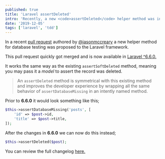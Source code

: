 ```yaml
---
published: true
title: 'Laravel assertDeleted'
intro: 'Recently, a new <code>assertDeleted</code> helper method was introduced to the Laravel framework which makes for a better developer experience writing tests in Laravel.'
date: '2019-12-05'
tags: ['laravel', 'tdd']
---
```

In a recent [pull request](https://github.com/laravel/framework/pull/30648) authored by [@jasonmccreary](https://github.com/jasonmccreary) a new helper method for database testing was proposed to the Laravel framework.

This pull request quickly got merged and is now available in [Laravel ^6.6.0.](https://github.com/laravel/framework/releases/tag/v6.6.0)

It works the same way as the existing `assertSoftDeleted` method, meaning you may pass it a _model_ to assert the record was deleted.

> An `assertDeleted` method is symmetrical with this existing method and improves the developer experience by wrapping all the same behavior of `assertDatabaseMissing` in an intently named method.

Prior to **6.6.0** it would look something like this;

```php
$this->assertDatabaseMissing('posts', [
    'id' => $post->id,
    'title' => $post->title,
]);
```

After the changes in **6.6.0** we can now do this instead;

```php
$this->assertDeleted($post);
```

You can review the full changelog [here.](https://github.com/laravel/framework/releases/tag/v6.6.0)

